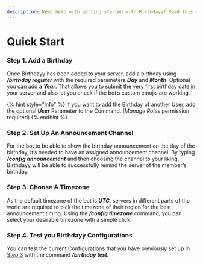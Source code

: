 ```yaml
---
description: Need help with getting started with Birthdayy? Read this quick Introduction!
---
```


# Quick Start

### Step 1. Add a Birthday

Once Birthdayy has been added to your server, add a birthday using _**/birthday register**_ with the required parameters _**Day**_ and _**Month**_. Optional you can add a _**Year**_. That allows you to submit the very first birthday date in your server and also let you check if the bot’s custom emojis are working.

{% hint style="info" %}
If you want to add the Birthday of another User, add the optional _**User**_ Parameter to the Command. (_Manage Roles_ permission required)
{% endhint %}

### Step 2. Set Up An Announcement Channel

For the bot to be able to show the birthday announcement on the day of the birthday, it’s needed to have an assigned announcement channel. By typing _**/config announcement**_ and then choosing the channel to your liking, Birthdayy will be able to successfully remind the server of the member’s birthday.

### Step 3. Choose A Timezone

As the default timezone of the bot is _**UTC**_, servers in different parts of the world are required to pick the timezone of their region for the best announcement timing. Using the _**/config timezone**_ command, you can select your desirable timezone with a simple click.

### Step 4. Test you Birthdayy Configurations

You can test the current Configurations that you have previously set up in [Step 3](quickstart.md#step-3.-choosing-a-timezone) with the command _**/birthday test.**_
